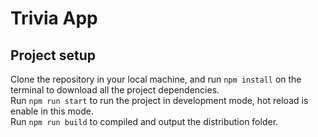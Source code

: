 # Trivia App
## Project setup
Clone the repository in your local machine, and run `npm install` on the terminal to download all the project dependencies.  
Run `npm run start` to run the project in development mode, hot reload is enable in this mode.  
Run `npm run build` to compiled and output the distribution folder. 
